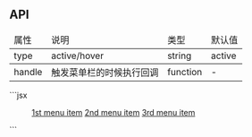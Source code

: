 ## API
<table>
    <thead>
        <tr>
            <td>
                属性
            </td>
            <td>
                说明
            </td>
            <td>
                类型
            </td>
            <td>
                默认值
            </td>
        </tr>
    </thead>
    <tbody>
        <tr>
            <td>
                type
            </td>
            <td>
                active/hover
            </td>
            <td>
                string
            </td>
            <td>
                active
            </td>
        </tr>
    <tbody>
        <tr>
            <td>
                handle
            </td>
            <td>
                触发菜单栏的时候执行回调
            </td>
            <td>
                function
            </td>
            <td>
                -
            </td>
        </tr>
    </tbody>
</table>
```jsx
<Menu title="Navigation One" handle={this.change}>
    <Menu.Item>
    <a target="_blank" rel="noopener noreferrer" href="http://www.alipay.com/">1st menu item</a>
    </Menu.Item>
    <Menu.Item>
    <a target="_blank" rel="noopener noreferrer" href="http://www.taobao.com/">2nd menu item</a>
    </Menu.Item>
    <Menu.Item>
    <a target="_blank" rel="noopener noreferrer" href="http://www.tmall.com/">3rd menu item</a>
    </Menu.Item>
</Menu>
```